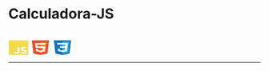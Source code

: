 # Calculadora-JS

<div style="display: inline_block"><br>
  <img align="center" alt="waly-Js" height="30" width="40" src="https://raw.githubusercontent.com/devicons/devicon/master/icons/javascript/javascript-plain.svg">
  <img align="center" alt="waly-HTML" height="30" width="40" src="https://raw.githubusercontent.com/devicons/devicon/master/icons/html5/html5-original.svg">
  <img align="center" alt="waly-CSS" height="30" width="40" src="https://raw.githubusercontent.com/devicons/devicon/master/icons/css3/css3-original.svg">
</div>
<hr/>
